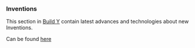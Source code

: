 ### Inventions

This section in [Build Y](https://buildy.necrozmalabs.com/) contain latest advances and technologies about new Inventions.

Can be found [here](https://buildy.necrozmalabs.com/tags/inventions/) 
